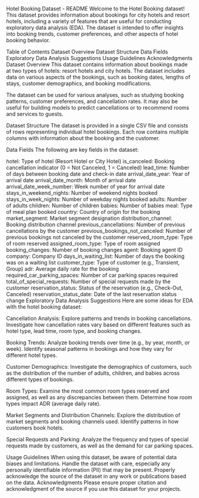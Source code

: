 Hotel Booking Dataset - README
Welcome to the Hotel Booking dataset! This dataset provides information about bookings for city hotels and resort hotels, including a variety of features that are useful for conducting exploratory data analysis (EDA). The dataset is intended to offer insights into booking trends, customer preferences, and other aspects of hotel booking behavior.

Table of Contents
Dataset Overview
Dataset Structure
Data Fields
Exploratory Data Analysis Suggestions
Usage Guidelines
Acknowledgments
Dataset Overview
This dataset contains information about bookings made at two types of hotels: resort hotels and city hotels. The dataset includes data on various aspects of the bookings, such as booking dates, lengths of stays, customer demographics, and booking modifications.

The dataset can be used for various analyses, such as studying booking patterns, customer preferences, and cancellation rates. It may also be useful for building models to predict cancellations or to recommend rooms and services to guests.

Dataset Structure
The dataset is provided in a single CSV file and consists of rows representing individual hotel bookings. Each row contains multiple columns with information about the booking and the customer.

Data Fields
The following are key fields in the dataset:

hotel: Type of hotel (Resort Hotel or City Hotel)
is_canceled: Booking cancellation indicator (0 = Not Canceled, 1 = Canceled)
lead_time: Number of days between booking date and check-in date
arrival_date_year: Year of arrival date
arrival_date_month: Month of arrival date
arrival_date_week_number: Week number of year for arrival date
stays_in_weekend_nights: Number of weekend nights booked
stays_in_week_nights: Number of weekday nights booked
adults: Number of adults
children: Number of children
babies: Number of babies
meal: Type of meal plan booked
country: Country of origin for the booking
market_segment: Market segment designation
distribution_channel: Booking distribution channel
previous_cancellations: Number of previous cancellations by the customer
previous_bookings_not_canceled: Number of previous bookings not canceled by the customer
reserved_room_type: Type of room reserved
assigned_room_type: Type of room assigned
booking_changes: Number of booking changes
agent: Booking agent ID
company: Company ID
days_in_waiting_list: Number of days the booking was on a waiting list
customer_type: Type of customer (e.g., Transient, Group)
adr: Average daily rate for the booking
required_car_parking_spaces: Number of car parking spaces required
total_of_special_requests: Number of special requests made by the customer
reservation_status: Status of the reservation (e.g., Check-Out, Canceled)
reservation_status_date: Date of the last reservation status change
Exploratory Data Analysis Suggestions
Here are some ideas for EDA with the hotel booking dataset:

Cancellation Analysis: Explore patterns and trends in booking cancellations. Investigate how cancellation rates vary based on different features such as hotel type, lead time, room type, and booking changes.

Booking Trends: Analyze booking trends over time (e.g., by year, month, or week). Identify seasonal patterns in bookings and how they vary for different hotel types.

Customer Demographics: Investigate the demographics of customers, such as the distribution of the number of adults, children, and babies across different types of bookings.

Room Types: Examine the most common room types reserved and assigned, as well as any discrepancies between them. Determine how room types impact ADR (average daily rate).

Market Segments and Distribution Channels: Explore the distribution of market segments and booking channels used. Identify patterns in how customers book hotels.

Special Requests and Parking: Analyze the frequency and types of special requests made by customers, as well as the demand for car parking spaces.

Usage Guidelines
When using this dataset, be aware of potential data biases and limitations.
Handle the dataset with care, especially any personally identifiable information (PII) that may be present.
Properly acknowledge the source of the dataset in any work or publications based on the data.
Acknowledgments
Please ensure proper citation and acknowledgment of the source if you use this dataset for your projects.
